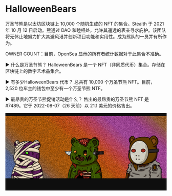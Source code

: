 # HalloweenBears

万圣节熊是以太坊区块链上 10,000 个随机生成的 NFT 的集合。Stealth 于 2021 年 10 月 12 日启动。熊通过 DAO 和睦相处，允许其遥远的表亲寻求庇护。该团队将无休止地努力扩大其避风港并创新项目功能和实用性。成为熊队的一员并有所作为。

OWNER COUNT：目前，OpenSea 显示的所有者统计数据对于此集合不准确。

▶ 什么是万圣节熊？
HalloweenBears 是一个 NFT（非同质代币）集合。存储在区块链上的数字艺术品集合。

▶ 有多少HalloweenBears 代币？
总共有 10,000 个万圣节熊 NFT。目前，2,520 位车主的钱包中至少有一个万圣节熊 NTF。

▶ 最昂贵的万圣节熊促销活动是什么？
售出的最昂贵的万圣节熊 NFT 是 #7489。它于 2022-08-07（26 天前）以 21.1 美元的价格售出。


![nft](5123231_new.png)

